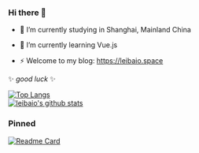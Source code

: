 ### Hi there 👋

- 🔭 I’m currently studying in Shanghai, Mainland China
- 🌱 I’m currently learning Vue.js 

- ⚡ Welcome to my blog: https://leibaio.space

✨ _good luck_ ✨


[![Top Langs](https://github-readme-stats.vercel.app/api/top-langs/?username=leibaio&layout=compact&theme=cobalt&show_icons=true)](https://github.com/leibaio/github-readme-stats)  
[![leibaio's github stats](https://github-readme-stats.vercel.app/api?username=leibaio&theme=cobalt&show_icons=true)](https://github.com/leibaio/github-readme-stats)

### Pinned
[![Readme Card](https://github-readme-stats.vercel.app/api/pin/?username=leibaio&repo=supermall&theme=cobalt)](https://github.com/leibaio/supermall)

<!--
**leibaio/leibaio** is a ✨ _special_ ✨ repository because its `README.md` (this file) appears on your GitHub profile.
- 🔭 I’m currently studying in Shanghai, Mainland China
- 🌱 I’m currently learning Vue.js 
- ⚡ Welcome to my website: https://leibaio.space
-->
